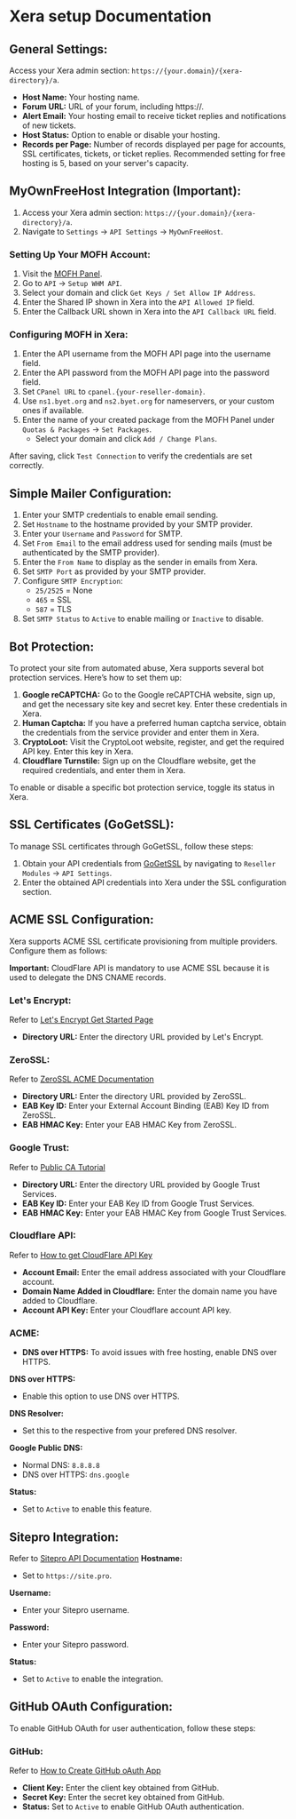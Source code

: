 # Xera setup Documentation
## General Settings:
Access your Xera admin section: `https://{your.domain}/{xera-directory}/a`.
- **Host Name:** Your hosting name.
- **Forum URL:** URL of your forum, including https://.
- **Alert Email:** Your hosting email to receive ticket replies and notifications of new tickets.
- **Host Status:** Option to enable or disable your hosting.
- **Records per Page:** Number of records displayed per page for accounts, SSL certificates, tickets, or ticket replies. Recommended setting for free hosting is 5, based on your server's capacity.

## MyOwnFreeHost Integration (Important):
1. Access your Xera admin section: `https://{your.domain}/{xera-directory}/a`.
2. Navigate to `Settings` -> `API Settings` -> `MyOwnFreeHost`.

### Setting Up Your MOFH Account:
1. Visit the [MOFH Panel](https://panel.myownfreehost.net/panel/index.php).
2. Go to `API` -> `Setup WHM API`.
3. Select your domain and click `Get Keys / Set Allow IP Address`.
4. Enter the Shared IP shown in Xera into the `API Allowed IP` field.
5. Enter the Callback URL shown in Xera into the `API Callback URL` field.

### Configuring MOFH in Xera:
1. Enter the API username from the MOFH API page into the username field.
2. Enter the API password from the MOFH API page into the password field.
3. Set `CPanel URL` to `cpanel.{your-reseller-domain}`.
4. Use `ns1.byet.org` and `ns2.byet.org` for nameservers, or your custom ones if available.
5. Enter the name of your created package from the MOFH Panel under `Quotas & Packages` -> `Set Packages`.
   - Select your domain and click `Add / Change Plans`.

After saving, click `Test Connection` to verify the credentials are set correctly.

## Simple Mailer Configuration:
1. Enter your SMTP credentials to enable email sending.
2. Set `Hostname` to the hostname provided by your SMTP provider.
3. Enter your `Username` and `Password` for SMTP.
4. Set `From Email` to the email address used for sending mails (must be authenticated by the SMTP provider).
5. Enter the `From Name` to display as the sender in emails from Xera.
6. Set `SMTP Port` as provided by your SMTP provider.
7. Configure `SMTP Encryption`:
   - `25/2525` = None
   - `465` = SSL
   - `587` = TLS
8. Set `SMTP Status` to `Active` to enable mailing or `Inactive` to disable.

## Bot Protection:
To protect your site from automated abuse, Xera supports several bot protection services. Here’s how to set them up:

1. **Google reCAPTCHA:** Go to the Google reCAPTCHA website, sign up, and get the necessary site key and secret key. Enter these credentials in Xera.
2. **Human Captcha:** If you have a preferred human captcha service, obtain the credentials from the service provider and enter them in Xera.
3. **CryptoLoot:** Visit the CryptoLoot website, register, and get the required API key. Enter this key in Xera.
4. **Cloudflare Turnstile:** Sign up on the Cloudflare website, get the required credentials, and enter them in Xera.

To enable or disable a specific bot protection service, toggle its status in Xera.

## SSL Certificates (GoGetSSL):
To manage SSL certificates through GoGetSSL, follow these steps:
1. Obtain your API credentials from [GoGetSSL](https://my.gogetssl.com) by navigating to `Reseller Modules` -> `API Settings`.
2. Enter the obtained API credentials into Xera under the SSL configuration section.

## ACME SSL Configuration:
Xera supports ACME SSL certificate provisioning from multiple providers. Configure them as follows:

**Important:** CloudFlare API is mandatory to use ACME SSL because it is used to delegate the DNS CNAME records.

### Let's Encrypt:
Refer to [Let's Encrypt Get Started Page](https://letsencrypt.org/getting-started/)
- **Directory URL:** Enter the directory URL provided by Let's Encrypt.

### ZeroSSL:
Refer to [ZeroSSL ACME Documentation](https://zerossl.com/documentation/acme/)
- **Directory URL:** Enter the directory URL provided by ZeroSSL.
- **EAB Key ID:** Enter your External Account Binding (EAB) Key ID from ZeroSSL.
- **EAB HMAC Key:** Enter your EAB HMAC Key from ZeroSSL.

### Google Trust:
Refer to [Public CA Tutorial](https://cloud.google.com/certificate-manager/docs/public-ca-tutorial)
- **Directory URL:** Enter the directory URL provided by Google Trust Services.
- **EAB Key ID:** Enter your EAB Key ID from Google Trust Services.
- **EAB HMAC Key:** Enter your EAB HMAC Key from Google Trust Services.

### Cloudflare API:
Refer to [How to get CloudFlare API Key](https://developers.cloudflare.com/fundamentals/api/get-started/keys/)
- **Account Email:** Enter the email address associated with your Cloudflare account.
- **Domain Name Added in Cloudflare:** Enter the domain name you have added to Cloudflare.
- **Account API Key:** Enter your Cloudflare account API key.

### ACME:
- **DNS over HTTPS:** To avoid issues with free hosting, enable DNS over HTTPS.

**DNS over HTTPS:**
- Enable this option to use DNS over HTTPS.

**DNS Resolver:**
- Set this to the respective from your prefered DNS resolver.

**Google Public DNS:**
- Normal DNS: `8.8.8.8`
- DNS over HTTPS: `dns.google`

**Status:**
- Set to `Active` to enable this feature.

## Sitepro Integration:
Refer to [Sitepro API Documentation](https://site.pro/API-documentation/create-session-sso/1141640/)
**Hostname:**
- Set to `https://site.pro`.

**Username:**
- Enter your Sitepro username.

**Password:**
- Enter your Sitepro password.

**Status:**
- Set to `Active` to enable the integration.

## GitHub OAuth Configuration:
To enable GitHub OAuth for user authentication, follow these steps:

### GitHub:
Refer to [How to Create GitHub oAuth App](https://docs.github.com/en/apps/oauth-apps/building-oauth-apps/creating-an-oauth-app)
- **Client Key:** Enter the client key obtained from GitHub.
- **Secret Key:** Enter the secret key obtained from GitHub.
- **Status:** Set to `Active` to enable GitHub OAuth authentication.
